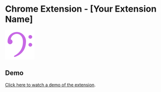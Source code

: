 # Chrome Extension - [Your Extension Name]

![Extension Logo](./img/icon.png)


## Demo

[Click here to watch a demo of the extension](https://www.loom.com/share/c9b179fc01a24b9f9b2cfad3ddb2ddf3).
